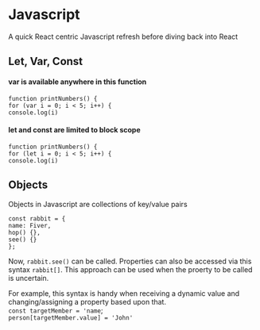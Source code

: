 # Javascript

A quick React centric Javascript refresh before diving back into React

## Let, Var, Const
#### var is available anywhere in this function
`function printNumbers() {`<br>
`for (var i = 0; i < 5; i++) {`<br>
`console.log(i)`<br>

#### let and const are limited to block scope
`function printNumbers() {`<br>
`for (let i = 0; i < 5; i++) {`<br>
`console.log(i)`<br>

## Objects
Objects in Javascript are collections of key/value pairs

`const rabbit = {`<br>
`name: Fiver,`<br>
`hop() {},`<br>
`see() {}`<br>
`};`<br>

Now, `rabbit.see()` can be called. Properties can also be accessed via this syntax `rabbit[]`. This approach can be used when the proerty to be called is uncertain.

For example, this syntax is handy when receiving a dynamic value and changing/assigning a property based upon that.<br>
`const targetMember = 'name`;<br>
`person[targetMember.value] = 'John'`<br>

##
